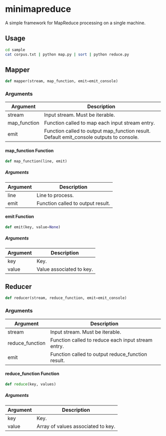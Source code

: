# minimapreduce

A simple framework for MapReduce processing on a single machine.

## Usage

```bash
cd sample
cat corpus.txt | python map.py | sort | python reduce.py
```

## Mapper

```python
def mapper(stream, map_function, emit=emit_console)
```

### Arguments

| Argument | Description |
|---|---|
| stream | Input stream. Must be iterable. |
| map_function | Function called to map each input stream entry. |
| emit | Function called to output map_function result. Default emit_console outputs to console. |

#### map_function Function

```python
def map_function(line, emit)
```

##### Arguments

| Argument | Description |
|---|---|
| line | Line to process. |
| emit | Function called to output result. |

#### emit Function

```python
def emit(key, value=None)
```

##### Arguments

| Argument | Description |
|---|---|
| key | Key. |
| value | Value associated to key. |

## Reducer

```python
def reducer(stream, reduce_function, emit=emit_console)
```

### Arguments

| Argument | Description |
|---|---|
| stream | Input stream. Must be iterable. |
| reduce_function | Function called to reduce each input stream entry. |
| emit | Function called to output reduce_function result. |

#### reduce_function Function

```python
def reduce(key, values)
```

##### Arguments

| Argument | Description |
|---|---|
| key | Key. |
| value | Array of values associated to key. |
